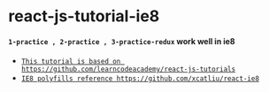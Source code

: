 # react-js-tutorial-ie8

#### ```1-practice , 2-practice , 3-practice-redux``` work well in ie8


- [`This tutorial is based on https://github.com/learncodeacademy/react-js-tutorials`](https://github.com/learncodeacademy/react-js-tutorials)
- [`IE8 polyfills reference https://github.com/xcatliu/react-ie8`](https://github.com/xcatliu/react-ie8)